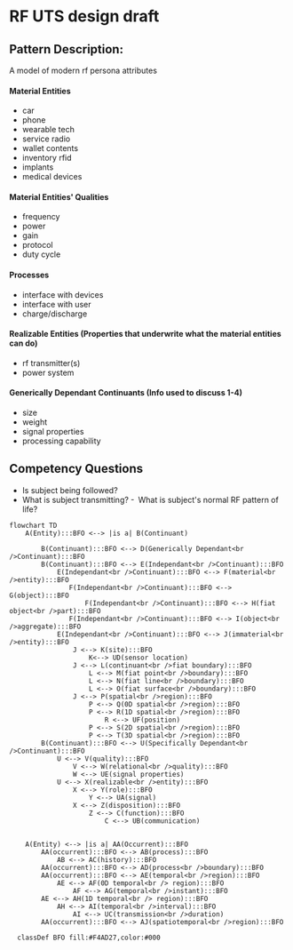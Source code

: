 # RF UTS design draft
## Pattern Description:
A model of modern rf persona attributes
#### Material Entities
- car
- phone
- wearable tech
- service radio
- wallet contents
- inventory rfid
- implants
- medical devices
#### Material Entities' Qualities
- frequency
- power
- gain
- protocol
- duty cycle
#### Processes
- interface with devices
- interface with user
- charge/discharge
#### Realizable Entities (Properties that underwrite what the material entities can do)
- rf transmitter(s)
- power system
#### Generically Dependant Continuants (Info used to discuss 1-4)
- size
- weight
- signal properties
- processing capability
## Competency Questions
- Is subject being followed?
- What is subject transmitting?
- What is subject's normal RF pattern of life?
  
```mermaid
flowchart TD
    A(Entity):::BFO <--> |is a| B(Continuant)

	    B(Continuant):::BFO <--> D(Generically Dependant<br />Continuant):::BFO
	    B(Continuant):::BFO <--> E(Independant<br />Continuant):::BFO
		    E(Independant<br />Continuant):::BFO <--> F(material<br />entity):::BFO
		 	   F(Independant<br />Continuant):::BFO <--> G(object):::BFO
		    	   F(Independant<br />Continuant):::BFO <--> H(fiat object<br />part):::BFO
			   F(Independant<br />Continuant):::BFO <--> I(object<br />aggregate):::BFO
		    E(Independant<br />Continuant):::BFO <--> J(immaterial<br />entity):::BFO
		    	J <--> K(site):::BFO
		    		K<--> UD(sensor location)
		    	J <--> L(continuant<br />fiat boundary):::BFO
		    		L <--> M(fiat point<br />boundary):::BFO
		    		L <--> N(fiat line<br />boundary):::BFO
		    		L <--> O(fiat surface<br />boundary):::BFO
		    	J <--> P(spatial<br />region):::BFO
		    		P <--> Q(0D spatial<br />region):::BFO
		    		P <--> R(1D spatial<br />region):::BFO
		    			R <--> UF(position)
		    		P <--> S(2D spatial<br />region):::BFO
		    		P <--> T(3D spatial<br />region):::BFO	    		
	    B(Continuant):::BFO <--> U(Specifically Dependant<br />Continuant):::BFO
	    	U <--> V(quality):::BFO
	    		V <--> W(relational<br />quality):::BFO
				W <--> UE(signal properties)
	    	U <--> X(realizable<br />entity):::BFO
	    		X <--> Y(role):::BFO
	    			Y <--> UA(signal)
	    		X <--> Z(disposition):::BFO
	    			Z <--> C(function):::BFO
	    				C <--> UB(communication)
	    			
	    			
    A(Entity) <--> |is a| AA(Occurrent):::BFO
	    AA(occurrent):::BFO <--> AB(process):::BFO
	    	AB <--> AC(history):::BFO
	    AA(occurrent):::BFO <--> AD(process<br />boundary):::BFO
	    AA(occurrent):::BFO <--> AE(temporal<br />region):::BFO
	    	AE <--> AF(0D temporal<br /> region):::BFO
	    		AF <--> AG(temporal<br />instant):::BFO
   		AE <--> AH(1D temporal<br /> region):::BFO
   			AH <--> AI(temporal<br />interval):::BFO
   				AI <--> UC(transmission<br />duration)
	    AA(occurrent):::BFO <--> AJ(spatiotemporal<br />region):::BFO
	      
  classDef BFO fill:#F4AD27,color:#000

